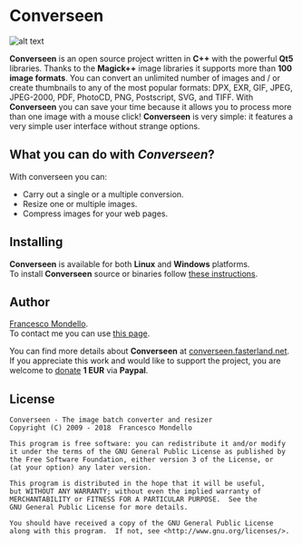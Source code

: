 # Converseen

![alt text](http://converseen.fasterland.net/res/converseen-linux.png "Converseen on Kde")

**Converseen** is an open source project written in **C++** with the powerful **Qt5** libraries.
Thanks to the **Magick++** image libraries it supports more than **100 image formats**.
You can convert an unlimited number of images and / or create thumbnails
to any of the most popular formats: DPX, EXR, GIF, JPEG, JPEG-2000, PDF, PhotoCD, PNG, Postscript, SVG, and TIFF.
With **Converseen** you can save your time because it allows you to process more than one image with a mouse click!
**Converseen** is very simple: it features a very simple user interface without strange options.

## What you can do with *Converseen*?

With converseen you can:
* Carry out a single or a multiple conversion.
* Resize one or multiple images.
* Compress images for your web pages.

## Installing

**Converseen** is available for both **Linux** and **Windows** platforms.  
To install **Converseen** source or binaries follow [these instructions](http://converseen.fasterland.net/download-for-linux/).  

## Author

[Francesco Mondello](http://converseen.fasterland.net/).  
To contact me you can use [this page](http://converseen.fasterland.net/contact-me/).  
  
  
You can find more details about **Converseen** at [converseen.fasterland.net](http://converseen.fasterland.net/).  
If you appreciate this work and would like to support the project, you are welcome to [donate](https://www.paypal.com/cgi-bin/webscr?cmd=_s-xclick&hosted_button_id=HQA6TBT5354FC) **1 EUR** via **Paypal**.  

## License
 
    Converseen - The image batch converter and resizer
    Copyright (C) 2009 - 2018  Francesco Mondello

    This program is free software: you can redistribute it and/or modify
    it under the terms of the GNU General Public License as published by
    the Free Software Foundation, either version 3 of the License, or
    (at your option) any later version.

    This program is distributed in the hope that it will be useful,
    but WITHOUT ANY WARRANTY; without even the implied warranty of
    MERCHANTABILITY or FITNESS FOR A PARTICULAR PURPOSE.  See the
    GNU General Public License for more details.

    You should have received a copy of the GNU General Public License
    along with this program.  If not, see <http://www.gnu.org/licenses/>. 
